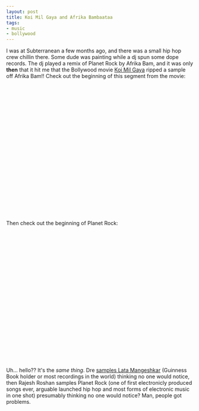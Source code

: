 ```yaml
---
layout: post
title: Koi Mil Gaya and Afrika Bambaataa
tags:
- music
- bollywood
---
```

I was at Subterranean a few months ago, and there was a small hip hop crew chillin there. Some dude was painting while a dj spun some dope records. The dj played a remix of Planet Rock by Afrika Bam, and it was only **then** that it hit me that the Bollywood movie [Koi Mil Gaya](http://www.imdb.com/title/tt0254481/) ripped a sample off Afrika Bam!! Check out the beginning of this segment from the movie:

<object width="425" height="350"><param name="movie" value="http://www.youtube.com/v/OrcVE0h3lpc"></param><param name="wmode" value="transparent"></param><embed src="http://www.youtube.com/v/OrcVE0h3lpc" type="application/x-shockwave-flash" wmode="transparent" width="425" height="350"></embed></object>

Then check out the beginning of Planet Rock:

<object width="425" height="350"><param name="movie" value="http://www.youtube.com/v/LQnt4vizPV8"></param><param name="wmode" value="transparent"></param><embed src="http://www.youtube.com/v/LQnt4vizPV8" type="application/x-shockwave-flash" wmode="transparent" width="425" height="350"></embed></object>

Uh... hello?? It's the _same thing_. Dre [samples Lata Mangeshkar](http://www.youtube.com/watch?v=oTjPmgN98H8) (Guinness Book holder or most recordings in the world) thinking no one would notice, then Rajesh Roshan samples Planet Rock (one of first electronicly produced songs ever, arguable launched hip hop and most forms of electronic music in one shot) presumably thinking no one would notice? Man, people got problems.


